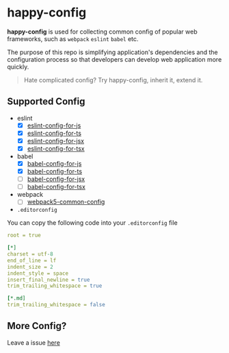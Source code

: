 # happy-config

**happy-config** is used for collecting common config of popular web frameworks, such as `webpack` `eslint` `babel` etc.

The purpose of this repo is simplifying application's dependencies and the configuration process so that developers can develop web application more quickly.

> Hate complicated config? Try happy-config, inherit it, extend it.

## Supported Config

- eslint
  - [x] [eslint-config-for-js](https://github.com/buyan302/happy-config/blob/main/packages/eslint-config-for-js/README.md)
  - [x] [eslint-config-for-ts](https://github.com/buyan302/happy-config/blob/main/packages/eslint-config-for-ts/README.md)
  - [x] [eslint-config-for-jsx](https://github.com/buyan302/happy-config/blob/main/packages/eslint-config-for-jsx/README.md)
  - [x] [eslint-config-for-tsx](https://github.com/buyan302/happy-config/blob/main/packages/eslint-config-for-tsx/README.md)

- babel
  - [x] [babel-config-for-js](https://github.com/buyan302/happy-config/blob/main/packages/babel-config-for-js/README.md)
  - [x] [babel-config-for-ts](https://github.com/buyan302/happy-config/blob/main/packages/babel-config-for-ts/README.md)
  - [ ] [babel-config-for-jsx](https://github.com/buyan302/happy-config/blob/main/packages/babel-config-for-jsx/README.md)
  - [ ] [babel-config-for-tsx](https://github.com/buyan302/happy-config/blob/main/packages/babel-config-for-tsx/README.md)

- webpack
  - [ ] [webpack5-common-config]()

- `.editorconfig`

You can copy the following code into your `.editorconfig` file

```yml
root = true

[*]
charset = utf-8
end_of_line = lf
indent_size = 2
indent_style = space
insert_final_newline = true
trim_trailing_whitespace = true

[*.md]
trim_trailing_whitespace = false
```

## More Config?

Leave a issue [here](https://github.com/buyan302/happy-config/issues)
